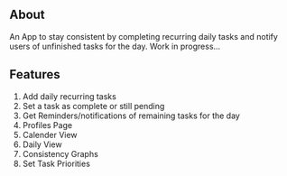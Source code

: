 ## About

An App to stay consistent by completing recurring daily tasks and notify users of unfinished tasks for the day.
Work in progress...

## Features

1. Add daily recurring tasks
2. Set a task as complete or still pending
3. Get Reminders/notifications of remaining tasks for the day
4. Profiles Page
5. Calender View
6. Daily View
7. Consistency Graphs
8. Set Task Priorities

